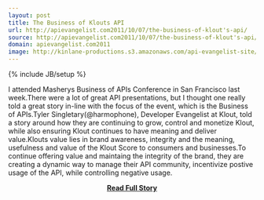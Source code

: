 ```yaml
---
layout: post
title: The Business of Klouts API
url: http://apievangelist.com2011/10/07/the-business-of-klout's-api/
source: http://apievangelist.com2011/10/07/the-business-of-klout's-api/
domain: apievangelist.com2011
image: http://kinlane-productions.s3.amazonaws.com/api-evangelist-site/blog/klout-logo.jpg
---
```

{% include JB/setup %}<p>I attended Masherys Business of APIs Conference in San Francisco last week.There were a lot of great API presentations, but I thought one really told a great story in-line with the focus of the event, which is the Business of APIs.Tyler Singletary(@harmophone), Developer Evangelist at Klout, told a story around how they are continuing to grow, control and monetize Klout, while also ensuring Klout continues to have meaning and deliver value.Klouts value lies in brand awareness, integrity and the meaning, usefulness and value of the Klout Score to consumers and businesses.To continue offering value and maintaing the integrity of the brand, they are creating a dynamic way to manage their API community, incentivize postive usage of the API, while controlling negative usage.</p>
<center><p><a href="http://apievangelist.com2011/10/07/the-business-of-klout's-api/" style='padding:25px; font-sze:18px; font-weight: bold;'>Read Full Story</a></p></center>
